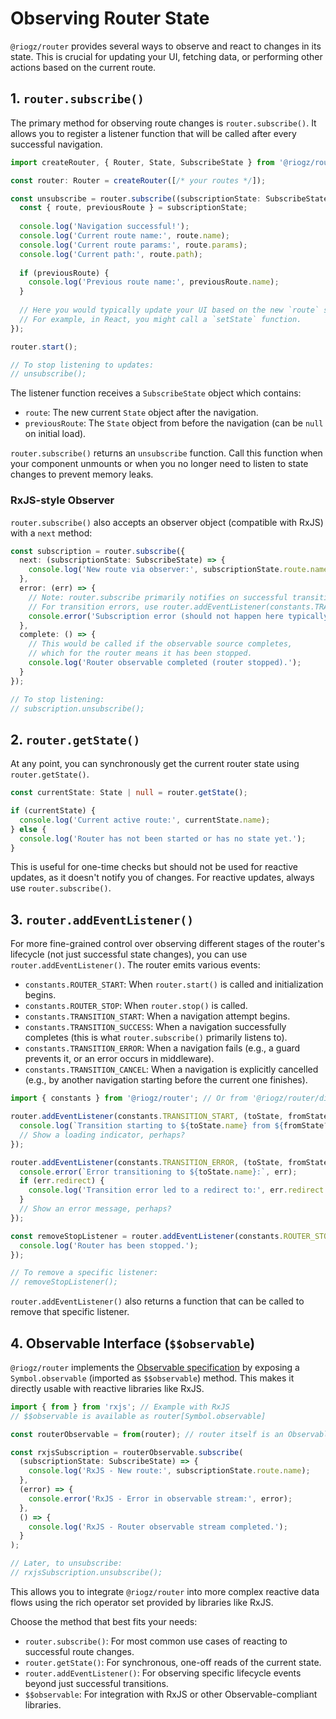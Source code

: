 # Observing Router State

`@riogz/router` provides several ways to observe and react to changes in its state. This is crucial for updating your UI, fetching data, or performing other actions based on the current route.

## 1. `router.subscribe()`

The primary method for observing route changes is `router.subscribe()`. It allows you to register a listener function that will be called after every successful navigation.

```typescript
import createRouter, { Router, State, SubscribeState } from '@riogz/router';

const router: Router = createRouter([/* your routes */]);

const unsubscribe = router.subscribe((subscriptionState: SubscribeState) => {
  const { route, previousRoute } = subscriptionState;
  
  console.log('Navigation successful!');
  console.log('Current route name:', route.name);
  console.log('Current route params:', route.params);
  console.log('Current path:', route.path);
  
  if (previousRoute) {
    console.log('Previous route name:', previousRoute.name);
  }
  
  // Here you would typically update your UI based on the new `route` state.
  // For example, in React, you might call a `setState` function.
});

router.start();

// To stop listening to updates:
// unsubscribe();
```

The listener function receives a `SubscribeState` object which contains:
-   `route`: The new current `State` object after the navigation.
-   `previousRoute`: The `State` object from before the navigation (can be `null` on initial load).

`router.subscribe()` returns an `unsubscribe` function. Call this function when your component unmounts or when you no longer need to listen to state changes to prevent memory leaks.

### RxJS-style Observer

`router.subscribe()` also accepts an observer object (compatible with RxJS) with a `next` method:

```typescript
const subscription = router.subscribe({
  next: (subscriptionState: SubscribeState) => {
    console.log('New route via observer:', subscriptionState.route.name);
  },
  error: (err) => {
    // Note: router.subscribe primarily notifies on successful transitions.
    // For transition errors, use router.addEventListener(constants.TRANSITION_ERROR, ...).
    console.error('Subscription error (should not happen here typically):', err);
  },
  complete: () => {
    // This would be called if the observable source completes, 
    // which for the router means it has been stopped.
    console.log('Router observable completed (router stopped).');
  }
});

// To stop listening:
// subscription.unsubscribe();
```

## 2. `router.getState()`

At any point, you can synchronously get the current router state using `router.getState()`.

```typescript
const currentState: State | null = router.getState();

if (currentState) {
  console.log('Current active route:', currentState.name);
} else {
  console.log('Router has not been started or has no state yet.');
}
```

This is useful for one-time checks but should not be used for reactive updates, as it doesn't notify you of changes. For reactive updates, always use `router.subscribe()`.

## 3. `router.addEventListener()`

For more fine-grained control over observing different stages of the router's lifecycle (not just successful state changes), you can use `router.addEventListener()`. The router emits various events:

-   `constants.ROUTER_START`: When `router.start()` is called and initialization begins.
-   `constants.ROUTER_STOP`: When `router.stop()` is called.
-   `constants.TRANSITION_START`: When a navigation attempt begins.
-   `constants.TRANSITION_SUCCESS`: When a navigation successfully completes (this is what `router.subscribe()` primarily listens to).
-   `constants.TRANSITION_ERROR`: When a navigation fails (e.g., a guard prevents it, or an error occurs in middleware).
-   `constants.TRANSITION_CANCEL`: When a navigation is explicitly cancelled (e.g., by another navigation starting before the current one finishes).

```typescript
import { constants } from '@riogz/router'; // Or from '@riogz/router/dist/constants'

router.addEventListener(constants.TRANSITION_START, (toState, fromState) => {
  console.log(`Transition starting to ${toState.name} from ${fromState?.name}`);
  // Show a loading indicator, perhaps?
});

router.addEventListener(constants.TRANSITION_ERROR, (toState, fromState, err) => {
  console.error(`Error transitioning to ${toState.name}:`, err);
  if (err.redirect) {
    console.log('Transition error led to a redirect to:', err.redirect.name);
  }
  // Show an error message, perhaps?
});

const removeStopListener = router.addEventListener(constants.ROUTER_STOP, () => {
  console.log('Router has been stopped.');
});

// To remove a specific listener:
// removeStopListener();
```

`router.addEventListener()` also returns a function that can be called to remove that specific listener.

## 4. Observable Interface (`$$observable`)

`@riogz/router` implements the [Observable specification](https://github.com/tc39/proposal-observable) by exposing a `Symbol.observable` (imported as `$$observable`) method. This makes it directly usable with reactive libraries like RxJS.

```typescript
import { from } from 'rxjs'; // Example with RxJS
// $$observable is available as router[Symbol.observable]

const routerObservable = from(router); // router itself is an Observable

const rxjsSubscription = routerObservable.subscribe(
  (subscriptionState: SubscribeState) => {
    console.log('RxJS - New route:', subscriptionState.route.name);
  },
  (error) => {
    console.error('RxJS - Error in observable stream:', error);
  },
  () => {
    console.log('RxJS - Router observable stream completed.');
  }
);

// Later, to unsubscribe:
// rxjsSubscription.unsubscribe();
```

This allows you to integrate `@riogz/router` into more complex reactive data flows using the rich operator set provided by libraries like RxJS.

Choose the method that best fits your needs:
-   `router.subscribe()`: For most common use cases of reacting to successful route changes.
-   `router.getState()`: For synchronous, one-off reads of the current state.
-   `router.addEventListener()`: For observing specific lifecycle events beyond just successful transitions.
-   `$$observable`: For integration with RxJS or other Observable-compliant libraries.
